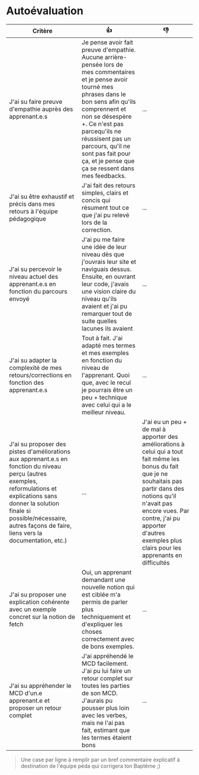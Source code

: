 # Autoévaluation


| Critère | 👍 | 👎 |
| ---------------- | ---------------- | ---------------- |
| J'ai su faire preuve d'empathie auprès des apprenant.e.s | Je pense avoir fait preuve d'empathie. Aucune arrière-pensée lors de mes commentaires et je pense avoir tourné mes phrases dans le bon sens afin qu'ils comprennent et non se désespère +. Ce n'est pas parcequ'ils ne réussisent pas un parcours, qu'il ne sont pas fait pour ça, et je pense que ça se ressent dans mes feedbacks. | ... |
| J'ai su être exhaustif et précis dans mes retours à l'équipe pédagogique | J'ai fait des retours simples, clairs et concis qui résument tout ce que j'ai pu relevé lors de la correction. | ... |
| J'ai su percevoir le niveau actuel des apprenant.e.s en fonction du parcours envoyé | J'ai pu me faire une idée de leur niveau dès que j'ouvrais leur site et naviguais dessus. Ensuite, en ouvrant leur code, j'avais une vision claire du niveau qu'ils avaient et j'ai pu remarquer tout de suite quelles lacunes ils avaient  | ... |
| J'ai su adapter la complexité de mes retours/corrections en fonction des apprenant.e.s  | Tout à fait. J'ai adapté mes termes et mes exemples en fonction du niveau de l'apprenant. Quoi que, avec le recul je pourrais être un peu + technique avec celui qui a le meilleur niveau. | ... |
| J'ai su proposer des pistes d'améliorations aux apprenant.e.s en fonction du niveau perçu (autres exemples, reformulations et explications sans donner la solution finale si possible/nécessaire, autres façons de faire, liens vers la documentation, etc.) | ... | J'ai eu un peu + de mal à apporter des améliorations à celui qui a tout fait même les bonus du fait que je ne souhaitais pas partir dans des notions qu'il n'avait pas encore vues. Par contre, j'ai pu apporter d'autres exemples plus clairs pour les apprenants en difficultés  |
| J'ai su proposer une explication cohérente avec un exemple concret sur la notion de fetch | Oui, un apprenant demandant une nouvelle notion qui est ciblée m'a permis de parler plus techniquement et d'expliquer les choses correctement avec de bons exemples.  | ... |
| J'ai su appréhender le MCD d'un.e apprenant.e et proposer un retour complet | J'ai appréhendé le MCD facilement. J'ai pu lui faire un retour complet sur toutes les parties de son MCD. J'aurais pu pousser plus loin avec les verbes, mais ne l'ai pas fait, estimant que les termes étaient bons | ... |


> Une case par ligne à remplir par un bref commentaire explicatif à destination de l'équipe péda qui corrigera ton Baptême ;)